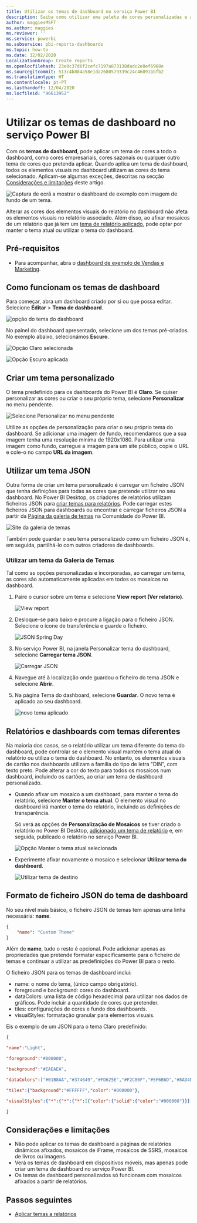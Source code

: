 ```yaml
---
title: Utilizar os temas de dashboard no serviço Power BI
description: Saiba como utilizar uma paleta de cores personalizadas e aplicá-la a um dashboard completo no serviço Power BI
author: maggiesMSFT
ms.author: maggies
ms.reviewer: ''
ms.service: powerbi
ms.subservice: pbi-reports-dashboards
ms.topic: how-to
ms.date: 12/02/2020
LocalizationGroup: Create reports
ms.openlocfilehash: 23e0c37d6f2cefc7197a873138dadc2e8ef6968e
ms.sourcegitcommit: 513c4b884a58e1da2680579339c24c46091bbfb2
ms.translationtype: HT
ms.contentlocale: pt-PT
ms.lasthandoff: 12/04/2020
ms.locfileid: "96613952"
---
```

# <a name="use-dashboard-themes-in-the-power-bi-service"></a>Utilizar os temas de dashboard no serviço Power BI
Com os **temas de dashboard**, pode aplicar um tema de cores a todo o dashboard, como cores empresariais, cores sazonais ou qualquer outro tema de cores que pretenda aplicar. Quando aplica um tema de dashboard, todos os elementos visuais no dashboard utilizam as cores do tema selecionado. Aplicam-se algumas exceções, descritas na secção [Considerações e limitações](#considerations-and-limitations) deste artigo.

![Captura de ecrã a mostrar o dashboard de exemplo com imagem de fundo de um tema.](media/service-dashboard-themes/power-bi-full-dashboard-theme.png)

Alterar as cores dos elementos visuais do relatório no dashboard não afeta os elementos visuais no relatório associado. Além disso, ao afixar mosaicos de um relatório que já tem um [tema de relatório aplicado](desktop-report-themes.md), pode optar por manter o tema atual ou utilizar o tema do dashboard.


## <a name="prerequisites"></a>Pré-requisitos
* Para acompanhar, abra o [dashboard de exemplo de Vendas e Marketing](sample-datasets.md).


## <a name="how-dashboard-themes-work"></a>Como funcionam os temas de dashboard
Para começar, abra um dashboard criado por si ou que possa editar. Selecione **Editar** > **Tema de dashboard**. 

![opção do tema do dashboard](media/service-dashboard-themes/power-bi-dashboard-theme.png)

No painel do dashboard apresentado, selecione um dos temas pré-criados.  No exemplo abaixo, selecionámos **Escuro**.

![Opção Claro selecionada](media/service-dashboard-themes/power-bi-theme-menu.png)

![Opção Escuro aplicada](media/service-dashboard-themes/power-bi-theme-dark.png)

## <a name="create-a-custom-theme"></a>Criar um tema personalizado

O tema predefinido para os dashboards do Power BI é **Claro**. Se quiser personalizar as cores ou criar o seu próprio tema, selecione **Personalizar** no menu pendente. 

![Selecione Personalizar no menu pendente](media/service-dashboard-themes/power-bi-theme-custom.png)

Utilize as opções de personalização para criar o seu próprio tema do dashboard. Se adicionar uma imagem de fundo, recomendamos que a sua imagem tenha uma resolução mínima de 1920x1080. Para utilizar uma imagem como fundo, carregue a imagem para um site público, copie o URL e cole-o no campo **URL da imagem**. 

## <a name="use-a-json-theme"></a>Utilizar um tema JSON
Outra forma de criar um tema personalizado é carregar um ficheiro JSON que tenha definições para todas as cores que pretende utilizar no seu dashboard. No Power BI Desktop, os criadores de relatórios utilizam ficheiros JSON para [criar temas para relatórios](desktop-report-themes.md). Pode carregar estes ficheiros JSON para dashboards ou encontrar e carregar ficheiros JSON a partir da [Página da galeria de temas](https://community.powerbi.com/t5/Themes-Gallery/bd-p/ThemesGallery) na Comunidade do Power BI. 

![Site da galeria de temas](media/service-dashboard-themes/power-bi-theme-gallery.png)

Também pode guardar o seu tema personalizado como um ficheiro JSON e, em seguida, partilhá-lo com outros criadores de dashboards. 

### <a name="use-a-theme-from-the-theme-gallery"></a>Utilizar um tema da Galeria de Temas

Tal como as opções personalizadas e incorporadas, ao carregar um tema, as cores são automaticamente aplicadas em todos os mosaicos no dashboard. 

1. Paire o cursor sobre um tema e selecione **View report (Ver relatório)**.

    ![View report](media/service-dashboard-themes/power-bi-choose-theme.png)

2. Desloque-se para baixo e procure a ligação para o ficheiro JSON.  Selecione o ícone de transferência e guarde o ficheiro.

    ![JSON Spring Day](media/service-dashboard-themes/power-bi-theme-json.png)

3. No serviço Power BI, na janela Personalizar tema do dashboard, selecione **Carregar tema JSON**.

    ![Carregar JSON](media/service-dashboard-themes/power-bi-upload-theme.png)

4. Navegue até à localização onde guardou o ficheiro do tema JSON e selecione **Abrir**.

5. Na página Tema do dashboard, selecione **Guardar**. O novo tema é aplicado ao seu dashboard.

    ![novo tema aplicado](media/service-dashboard-themes/power-bi-json.png)

## <a name="reports-and-dashboards-with-different-themes"></a>Relatórios e dashboards com temas diferentes

Na maioria dos casos, se o relatório utilizar um tema diferente do tema do dashboard, pode controlar se o elemento visual mantém o tema atual do relatório ou utiliza o tema do dashboard. No entanto, os elementos visuais de cartão nos dashboards utilizam a família do tipo de letra "DIN", com texto preto. Pode alterar a cor do texto para todos os mosaicos num dashboard, incluindo os cartões, ao criar um tema de dashboard personalizado.

- Quando afixar um mosaico a um dashboard, para manter o tema do relatório, selecione **Manter o tema atual**. O elemento visual no dashboard irá manter o tema do relatório, incluindo as definições de transparência.

    Só verá as opções de **Personalização de Mosaicos** se tiver criado o relatório no Power BI Desktop, [adicionado um tema de relatório](desktop-report-themes.md) e, em seguida, publicado o relatório no serviço Power BI.

    ![Opção Manter o tema atual selecionada](media/service-dashboard-themes/power-bi-keep-current.png)

- Experimente afixar novamente o mosaico e selecionar **Utilizar tema do dashboard**.

    ![Utilizar tema de destino](media/service-dashboard-themes/power-bi-use-destination.png)

## <a name="dashboard-theme-json-file-format"></a>Formato de ficheiro JSON do tema de dashboard

No seu nível mais básico, o ficheiro JSON de temas tem apenas uma linha necessária: **name**.

```json
{
    "name": "Custom Theme"
}
```

Além de **name**, tudo o resto é opcional. Pode adicionar apenas as propriedades que pretende formatar especificamente para o ficheiro de temas e continuar a utilizar as predefinições do Power BI para o resto.

O ficheiro JSON para os temas de dashboard inclui:

- name: o nome do tema, (único campo obrigatório).
- foreground e background: cores do dashboard.
- dataColors: uma lista de código hexadecimal para utilizar nos dados de gráficos. Pode incluir a quantidade de cores que pretender.
- tiles: configurações de cores e fundo dos dashboards.
- visualStyles: formatação granular para elementos visuais.

Eis o exemplo de um JSON para o tema Claro predefinido:

```json
{

"name":"Light",

"foreground":"#000000",

"background":"#EAEAEA",

"dataColors":["#01B8AA","#374649","#FD625E","#F2C80F","#5F6B6D","#8AD4EB","#FE9666","#A66999"],

"tiles":{"background":"#FFFFFF","color":"#000000"},

"visualStyles":{"*":{"*":{"*":[{"color":{"solid":{"color":"#000000"}}}]}}}

}
```

## <a name="considerations-and-limitations"></a>Considerações e limitações

* Não pode aplicar os temas de dashboard a páginas de relatórios dinâmicos afixados, mosaicos de iFrame, mosaicos de SSRS, mosaicos de livros ou imagens.
* Verá os temas de dashboard em dispositivos móveis, mas apenas pode criar um tema de dashboard no serviço Power BI.
* Os temas de dashboard personalizados só funcionam com mosaicos afixados a partir de relatórios.

## <a name="next-steps"></a>Passos seguintes

- [Aplicar temas a relatórios](desktop-report-themes.md)
